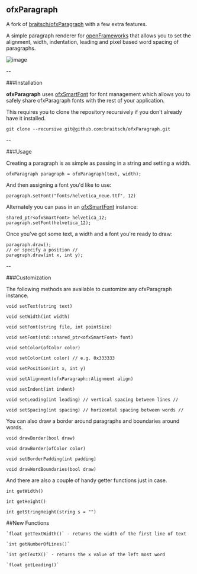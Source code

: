 ofxParagraph
-----------------
A fork of [braitsch/ofxParagraph](https://github.com/braitsch/ofxParagraph) with a few extra features.

A simple paragraph renderer for [openFrameworks](http://openframeworks.cc/) that allows you to set the alignment, width, indentation, leading and pixel based word spacing of paragraphs.


![image](./readme-img/layout-example.png)

--

###Installation

**ofxParagraph** uses [ofxSmartFont](https://github.com/braitsch/ofxSmartFont) for font management which allows you to safely share ofxParagraph fonts with the rest of your application. 

This requires you to clone the repository recursively if you don't already have it installed.

	git clone --recursive git@github.com:braitsch/ofxParagraph.git

--

###Usage

Creating a paragraph is as simple as passing in a string and setting a width.

	ofxParagraph paragraph = ofxParagraph(text, width);

And then assigning a font you'd like to use:

 	paragraph.setFont("fonts/helvetica_neue.ttf", 12)

Alternately you can pass in an [ofxSmartFont](https://github.com/braitsch/ofxSmartFont) instance:

	shared_ptr<ofxSmartFont> helvetica_12;
	paragraph.setFont(helvetica_12);

Once you've got some text, a width and a font you're ready to draw:

	paragraph.draw();
	// or specify a position //
	paragraph.draw(int x, int y);

--

###Customization

The following methods are available to customize any ofxParagraph instance.
 
	void setText(string text)
	
	void setWidth(int width)
	
	void setFont(string file, int pointSize)
	
	void setFont(std::shared_ptr<ofxSmartFont> font)
 
	void setColor(ofColor color)
	
	void setColor(int color) // e.g. 0x333333

	void setPosition(int x, int y)
 
	void setAlignment(ofxParagraph::Alignment align)
 
	void setIndent(int indent)
 
	void setLeading(int leading) // vertical spacing between lines //
 
	void setSpacing(int spacing) // horizontal spacing between words //
	
You can also draw a border around paragraphs and boundaries around words.
	
	void drawBorder(bool draw)
	
	void drawBorder(ofColor color)
	
	void setBorderPadding(int padding)

	void drawWordBoundaries(bool draw)
	
And there are also a couple of handy getter functions just in case.

	int getWidth()
	
	int getHeight()
	
	int getStringHeight(string s = "")

##New Functions

    `float getTextWidth()` - returns the width of the first line of text
    
    `int getNumberOfLines()`
    
    `int getTextX()` - returns the x value of the left most word
    
    `float getLeading()`
    

    